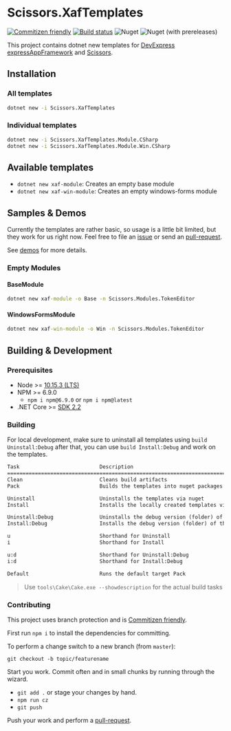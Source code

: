 # Scissors.XafTemplates

[![Commitizen friendly](https://img.shields.io/badge/commitizen-friendly-brightgreen.svg)](http://commitizen.github.io/cz-cli/) [![Build status](https://mgrundner.visualstudio.com/Scissors/_apis/build/status/Scissors-ASP.NET%20Core-CI)](https://mgrundner.visualstudio.com/Scissors/_build/latest?definitionId=52) ![Nuget](https://img.shields.io/nuget/v/Scissors.XafTemplates.svg) ![Nuget (with prereleases)](https://img.shields.io/nuget/vpre/Scissors.XafTemplates.svg)

This project contains dotnet new templates for [DevExpress](https://www.devexpress.com/) [expressAppFramework](https://www.devexpress.com/products/net/application_framework/) and [Scissors](https://github.com/biohazard999/Scissors.FeatureCenter).

## Installation

### All templates

```cmd
dotnet new -i Scissors.XafTemplates
```

### Individual templates

```cmd
dotnet new -i Scissors.XafTemplates.Module.CSharp
dotnet new -i Scissors.XafTemplates.Module.Win.CSharp
```

## Available templates

- `dotnet new xaf-module`: Creates an empty base module
- `dotnet new xaf-win-module`: Creates an empty windows-forms module

## Samples & Demos

Currently the templates are rather basic, so usage is a little bit limited, but they work for us right now. Feel free to file an [issue](https://github.com/biohazard999/Scissors.XafTemplates/issues) or send an [pull-request](https://github.com/biohazard999/Scissors.XafTemplates/pulls).

See [demos](./demos/README.md) for more details.

### Empty Modules

#### BaseModule

```cmd
dotnet new xaf-module -o Base -n Scissors.Modules.TokenEditor
```

#### WindowsFormsModule

```cmd
dotnet new xaf-win-module -o Win -n Scissors.Modules.TokenEditor
```

## Building & Development

### Prerequisites

- Node >= [10.15.3 (LTS)](https://nodejs.org/dist/v10.15.3/node-v10.15.3-x64.msi)
- NPM >= 6.9.0
  - `npm i npm@6.9.0` or `npm i npm@latest`
- .NET Core >= [SDK 2.2](https://dotnet.microsoft.com/download/thank-you/dotnet-sdk-2.2.203-windows-x64-installer)

### Building

For local development, make sure to uninstall all templates using `build Uninstall:Debug` after that, you can use `build Install:Debug` and work on the templates.

```txt
Task                          Description
================================================================================
Clean                         Cleans build artifacts
Pack                          Builds the templates into nuget packages using SemVer

Uninstall                     Uninstalls the templates via nuget
Install                       Installs the locally created templates via nuget

Uninstall:Debug               Uninstalls the debug version (folder) of the templates
Install:Debug                 Installs the debug version (folder) of the templates

u                             Shorthand for Uninstall
i                             Shorthand for Install

u:d                           Shorthand for Uninstall:Debug
i:d                           Shorthand for Install:Debug

Default                       Runs the default target Pack
```

> Use `tools\Cake\Cake.exe --showdescription` for the actual build tasks

### Contributing

This project uses branch protection and is [Commitizen friendly](http://commitizen.github.io/cz-cli/).

First run `npm i` to install the dependencies for committing.

To perform a change switch to a new branch (from `master`):

`git checkout -b topic/featurename`

Start you work. Commit often and in small chunks by running through the wizard.

- `git add .` or stage your changes by hand.
- `npm run cz`
- `git push`

Push your work and perform a [pull-request](https://github.com/biohazard999/Scissors.XafTemplates/pulls).
